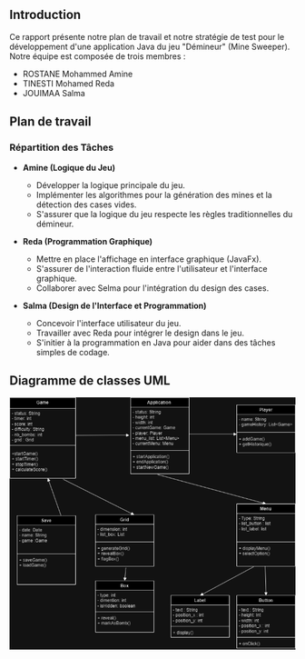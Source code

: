 ## Introduction
Ce rapport présente notre plan de travail et notre stratégie de test pour le développement d'une application Java du jeu "Démineur"  (Mine Sweeper). Notre équipe est composée de trois membres : 
- ROSTANE Mohammed Amine
- TINESTI Mohamed Reda
- JOUIMAA Salma 

## Plan de travail
### Répartition des Tâches
- **Amine (Logique du Jeu)**
    - Développer la logique principale du jeu.
    - Implémenter les algorithmes pour la génération des mines et la détection des cases vides.
    - S'assurer que la logique du jeu respecte les règles traditionnelles du démineur.
    
- **Reda (Programmation Graphique)**
    -   Mettre en place l'affichage en interface graphique (JavaFx).
    -   S'assurer de l'interaction fluide entre l'utilisateur et l'interface graphique.
    -   Collaborer avec Selma pour l'intégration du design des cases.

- **Salma (Design de l'Interface et Programmation)**
    -   Concevoir l'interface utilisateur du jeu.
    -   Travailler avec Reda pour intégrer le design dans le jeu.
    -   S'initier à la programmation en Java pour aider dans des tâches simples de codage.

## Diagramme de classes UML
![UML](uml.png)